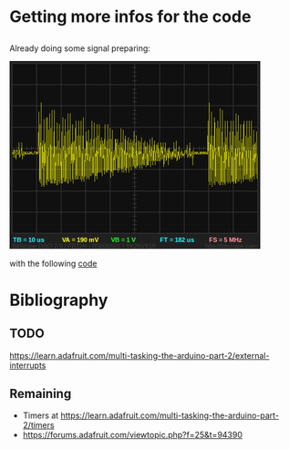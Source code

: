 # Getting more infos for the code

## 

Already doing some signal preparing:

![](/silent/software/featherWICED/SimpleSignalGenerator.png)


with  the following [code](/silent/software/featherWICED/SimpleSignalGenerator.ino)


# Bibliography

## TODO 

https://learn.adafruit.com/multi-tasking-the-arduino-part-2/external-interrupts


## Remaining 

* Timers at https://learn.adafruit.com/multi-tasking-the-arduino-part-2/timers
* https://forums.adafruit.com/viewtopic.php?f=25&t=94390
